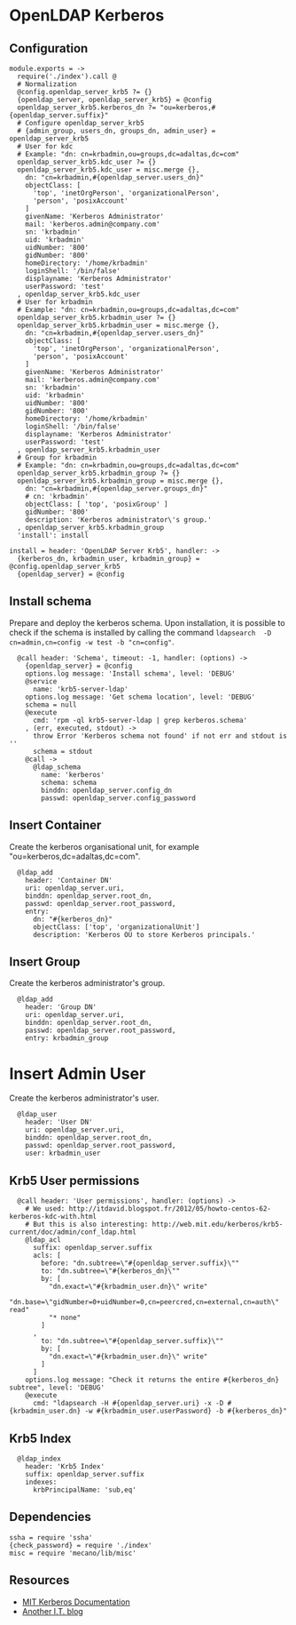 
# OpenLDAP Kerberos

## Configuration

    module.exports = ->
      require('./index').call @
      # Normalization
      @config.openldap_server_krb5 ?= {}
      {openldap_server, openldap_server_krb5} = @config
      openldap_server_krb5.kerberos_dn ?= "ou=kerberos,#{openldap_server.suffix}"
      # Configure openldap_server_krb5
      # {admin_group, users_dn, groups_dn, admin_user} = openldap_server_krb5
      # User for kdc
      # Example: "dn: cn=krbadmin,ou=groups,dc=adaltas,dc=com"
      openldap_server_krb5.kdc_user ?= {}
      openldap_server_krb5.kdc_user = misc.merge {},
        dn: "cn=krbadmin,#{openldap_server.users_dn}"
        objectClass: [
          'top', 'inetOrgPerson', 'organizationalPerson',
          'person', 'posixAccount'
        ]
        givenName: 'Kerberos Administrator'
        mail: 'kerberos.admin@company.com'
        sn: 'krbadmin'
        uid: 'krbadmin'
        uidNumber: '800'
        gidNumber: '800'
        homeDirectory: '/home/krbadmin'
        loginShell: '/bin/false'
        displayname: 'Kerberos Administrator'
        userPassword: 'test'
      , openldap_server_krb5.kdc_user
      # User for krbadmin
      # Example: "dn: cn=krbadmin,ou=groups,dc=adaltas,dc=com"
      openldap_server_krb5.krbadmin_user ?= {}
      openldap_server_krb5.krbadmin_user = misc.merge {},
        dn: "cn=krbadmin,#{openldap_server.users_dn}"
        objectClass: [
          'top', 'inetOrgPerson', 'organizationalPerson',
          'person', 'posixAccount'
        ]
        givenName: 'Kerberos Administrator'
        mail: 'kerberos.admin@company.com'
        sn: 'krbadmin'
        uid: 'krbadmin'
        uidNumber: '800'
        gidNumber: '800'
        homeDirectory: '/home/krbadmin'
        loginShell: '/bin/false'
        displayname: 'Kerberos Administrator'
        userPassword: 'test'
      , openldap_server_krb5.krbadmin_user
      # Group for krbadmin
      # Example: "dn: cn=krbadmin,ou=groups,dc=adaltas,dc=com"
      openldap_server_krb5.krbadmin_group ?= {}
      openldap_server_krb5.krbadmin_group = misc.merge {},
        dn: "cn=krbadmin,#{openldap_server.groups_dn}"
        # cn: 'krbadmin'
        objectClass: [ 'top', 'posixGroup' ]
        gidNumber: '800'
        description: 'Kerberos administrator\'s group.'
      , openldap_server_krb5.krbadmin_group
      'install': install
      
    install = header: 'OpenLDAP Server Krb5', handler: ->
      {kerberos_dn, krbadmin_user, krbadmin_group} = @config.openldap_server_krb5
      {openldap_server} = @config

## Install schema

Prepare and deploy the kerberos schema. Upon installation, it
is possible to check if the schema is installed by calling
the command `ldapsearch  -D cn=admin,cn=config -w test -b "cn=config"`.

      @call header: 'Schema', timeout: -1, handler: (options) ->
        {openldap_server} = @config
        options.log message: 'Install schema', level: 'DEBUG'
        @service
          name: 'krb5-server-ldap'
        options.log message: 'Get schema location', level: 'DEBUG'
        schema = null
        @execute
          cmd: 'rpm -ql krb5-server-ldap | grep kerberos.schema'
        , (err, executed, stdout) ->
          throw Error 'Kerberos schema not found' if not err and stdout is ''
          schema = stdout
        @call ->
          @ldap_schema
            name: 'kerberos'
            schema: schema
            binddn: openldap_server.config_dn
            passwd: openldap_server.config_password

## Insert Container

Create the kerberos organisational unit, for example 
"ou=kerberos,dc=adaltas,dc=com".

      @ldap_add
        header: 'Container DN'
        uri: openldap_server.uri,
        binddn: openldap_server.root_dn,
        passwd: openldap_server.root_password,
        entry: 
          dn: "#{kerberos_dn}"
          objectClass: ['top', 'organizationalUnit']
          description: 'Kerberos OU to store Kerberos principals.'

## Insert Group

Create the kerberos administrator's group.

      @ldap_add
        header: 'Group DN'
        uri: openldap_server.uri,
        binddn: openldap_server.root_dn,
        passwd: openldap_server.root_password,
        entry: krbadmin_group

# Insert Admin User

Create the kerberos administrator's user.

      @ldap_user
        header: 'User DN'
        uri: openldap_server.uri,
        binddn: openldap_server.root_dn,
        passwd: openldap_server.root_password,
        user: krbadmin_user

## Krb5 User permissions

      @call header: 'User permissions', handler: (options) ->
        # We used: http://itdavid.blogspot.fr/2012/05/howto-centos-62-kerberos-kdc-with.html
        # But this is also interesting: http://web.mit.edu/kerberos/krb5-current/doc/admin/conf_ldap.html
        @ldap_acl
          suffix: openldap_server.suffix
          acls: [
            before: "dn.subtree=\"#{openldap_server.suffix}\""
            to: "dn.subtree=\"#{kerberos_dn}\""
            by: [
              "dn.exact=\"#{krbadmin_user.dn}\" write"
              "dn.base=\"gidNumber=0+uidNumber=0,cn=peercred,cn=external,cn=auth\" read"
              "* none"
            ]
          ,
            to: "dn.subtree=\"#{openldap_server.suffix}\""
            by: [
              "dn.exact=\"#{krbadmin_user.dn}\" write"
            ]
          ]
        options.log message: "Check it returns the entire #{kerberos_dn} subtree", level: 'DEBUG'
        @execute
          cmd: "ldapsearch -H #{openldap_server.uri} -x -D #{krbadmin_user.dn} -w #{krbadmin_user.userPassword} -b #{kerberos_dn}"

## Krb5 Index

      @ldap_index
        header: 'Krb5 Index'
        suffix: openldap_server.suffix
        indexes:
          krbPrincipalName: 'sub,eq'

## Dependencies

    ssha = require 'ssha'
    {check_password} = require './index'
    misc = require 'mecano/lib/misc'

## Resources

*   [MIT Kerberos Documentation](http://web.mit.edu/kerberos/krb5-devel/doc/admin/conf_ldap.html)
*   [Another I.T. blog](http://itdavid.blogspot.fr/2012/05/howto-centos-62-kerberos-kdc-with.html)
